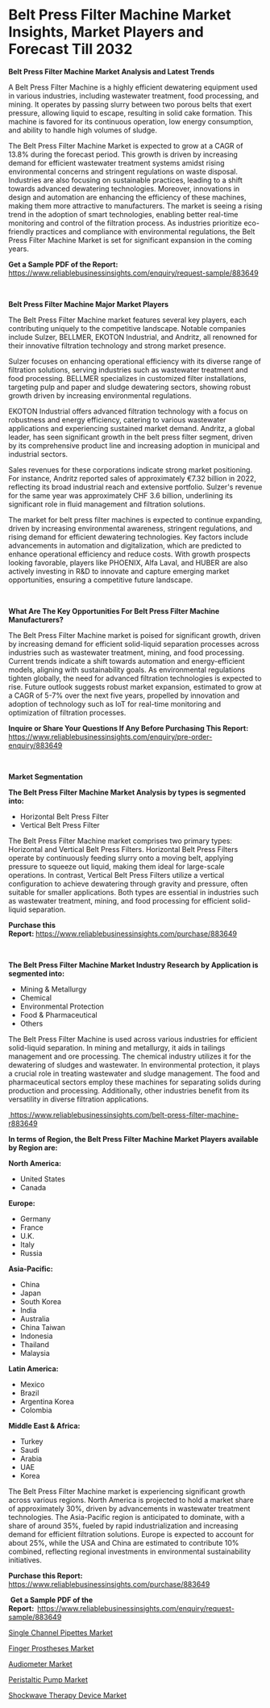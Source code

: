 <p><h1>Belt Press Filter Machine Market Insights, Market Players and Forecast Till 2032</h1></p><p><strong>Belt Press Filter Machine Market Analysis and Latest Trends</strong></p>
<p><p>A Belt Press Filter Machine is a highly efficient dewatering equipment used in various industries, including wastewater treatment, food processing, and mining. It operates by passing slurry between two porous belts that exert pressure, allowing liquid to escape, resulting in solid cake formation. This machine is favored for its continuous operation, low energy consumption, and ability to handle high volumes of sludge.</p><p>The Belt Press Filter Machine Market is expected to grow at a CAGR of 13.8% during the forecast period. This growth is driven by increasing demand for efficient wastewater treatment systems amidst rising environmental concerns and stringent regulations on waste disposal. Industries are also focusing on sustainable practices, leading to a shift towards advanced dewatering technologies. Moreover, innovations in design and automation are enhancing the efficiency of these machines, making them more attractive to manufacturers. The market is seeing a rising trend in the adoption of smart technologies, enabling better real-time monitoring and control of the filtration process. As industries prioritize eco-friendly practices and compliance with environmental regulations, the Belt Press Filter Machine Market is set for significant expansion in the coming years.</p></p>
<p><strong>Get a Sample PDF of the Report:&nbsp;</strong> <a href="https://www.reliablebusinessinsights.com/enquiry/request-sample/883649?utm_campaign=1113&utm_medium=2&utm_source=Github&utm_content=ia&utm_term=11042025&utm_id=belt-press-filter-machine">https://www.reliablebusinessinsights.com/enquiry/request-sample/883649</a></p>
<p>&nbsp;</p>
<p><strong>Belt Press Filter Machine Major Market Players</strong></p>
<p><p>The Belt Press Filter Machine market features several key players, each contributing uniquely to the competitive landscape. Notable companies include Sulzer, BELLMER, EKOTON Industrial, and Andritz, all renowned for their innovative filtration technology and strong market presence. </p><p>Sulzer focuses on enhancing operational efficiency with its diverse range of filtration solutions, serving industries such as wastewater treatment and food processing. BELLMER specializes in customized filter installations, targeting pulp and paper and sludge dewatering sectors, showing robust growth driven by increasing environmental regulations. </p><p>EKOTON Industrial offers advanced filtration technology with a focus on robustness and energy efficiency, catering to various wastewater applications and experiencing sustained market demand. Andritz, a global leader, has seen significant growth in the belt press filter segment, driven by its comprehensive product line and increasing adoption in municipal and industrial sectors.</p><p>Sales revenues for these corporations indicate strong market positioning. For instance, Andritz reported sales of approximately €7.32 billion in 2022, reflecting its broad industrial reach and extensive portfolio. Sulzer's revenue for the same year was approximately CHF 3.6 billion, underlining its significant role in fluid management and filtration solutions.</p><p>The market for belt press filter machines is expected to continue expanding, driven by increasing environmental awareness, stringent regulations, and rising demand for efficient dewatering technologies. Key factors include advancements in automation and digitalization, which are predicted to enhance operational efficiency and reduce costs. With growth prospects looking favorable, players like PHOENIX, Alfa Laval, and HUBER are also actively investing in R&D to innovate and capture emerging market opportunities, ensuring a competitive future landscape.</p></p>
<p>&nbsp;</p>
<p><strong>What Are The Key Opportunities For Belt Press Filter Machine Manufacturers?</strong></p>
<p><p>The Belt Press Filter Machine market is poised for significant growth, driven by increasing demand for efficient solid-liquid separation processes across industries such as wastewater treatment, mining, and food processing. Current trends indicate a shift towards automation and energy-efficient models, aligning with sustainability goals. As environmental regulations tighten globally, the need for advanced filtration technologies is expected to rise. Future outlook suggests robust market expansion, estimated to grow at a CAGR of 5-7% over the next five years, propelled by innovation and adoption of technology such as IoT for real-time monitoring and optimization of filtration processes.</p></p>
<p><strong>Inquire or Share Your Questions If Any Before Purchasing This Report:</strong> <a href="https://www.reliablebusinessinsights.com/enquiry/pre-order-enquiry/883649?utm_campaign=1113&utm_medium=2&utm_source=Github&utm_content=ia&utm_term=11042025&utm_id=belt-press-filter-machine">https://www.reliablebusinessinsights.com/enquiry/pre-order-enquiry/883649</a></p>
<p>&nbsp;</p>
<p><strong>Market Segmentation</strong></p>
<p><strong>The Belt Press Filter Machine Market Analysis by types is segmented into:</strong></p>
<p><ul><li>Horizontal Belt Press Filter</li><li>Vertical Belt Press Filter</li></ul></p>
<p><p>The Belt Press Filter Machine market comprises two primary types: Horizontal and Vertical Belt Press Filters. Horizontal Belt Press Filters operate by continuously feeding slurry onto a moving belt, applying pressure to squeeze out liquid, making them ideal for large-scale operations. In contrast, Vertical Belt Press Filters utilize a vertical configuration to achieve dewatering through gravity and pressure, often suitable for smaller applications. Both types are essential in industries such as wastewater treatment, mining, and food processing for efficient solid-liquid separation.</p></p>
<p><strong>Purchase this Report:&nbsp;</strong><a href="https://www.reliablebusinessinsights.com/purchase/883649?utm_campaign=1113&utm_medium=2&utm_source=Github&utm_content=ia&utm_term=11042025&utm_id=belt-press-filter-machine">https://www.reliablebusinessinsights.com/purchase/883649</a></p>
<p>&nbsp;</p>
<p><strong>The Belt Press Filter Machine Market Industry Research by Application is segmented into:</strong></p>
<p><ul><li>Mining & Metallurgy</li><li>Chemical</li><li>Environmental Protection</li><li>Food & Pharmaceutical</li><li>Others</li></ul></p>
<p><p>The Belt Press Filter Machine is used across various industries for efficient solid-liquid separation. In mining and metallurgy, it aids in tailings management and ore processing. The chemical industry utilizes it for the dewatering of sludges and wastewater. In environmental protection, it plays a crucial role in treating wastewater and sludge management. The food and pharmaceutical sectors employ these machines for separating solids during production and processing. Additionally, other industries benefit from its versatility in diverse filtration applications.</p></p>
<p><a href="https://www.reliablebusinessinsights.com/belt-press-filter-machine-r883649?utm_campaign=1113&utm_medium=2&utm_source=Github&utm_content=ia&utm_term=11042025&utm_id=belt-press-filter-machine">&nbsp;https://www.reliablebusinessinsights.com/belt-press-filter-machine-r883649</a></p>
<p><strong>In terms of Region, the Belt Press Filter Machine Market Players available by Region are:</strong></p>
<p>
    <p> <strong> North America: </strong>
        <ul>
            <li>United States</li>
            <li>Canada</li>
        </ul>
        </p> 
    <p> <strong> Europe: </strong>
        <ul>
            <li>Germany</li>
            <li>France</li>
            <li>U.K.</li>
            <li>Italy</li>
            <li>Russia</li>
        </ul>
        </p> 
    <p> <strong> Asia-Pacific: </strong>
        <ul>
            <li>China</li>
            <li>Japan</li>
            <li>South Korea</li>
            <li>India</li>
            <li>Australia</li>
            <li>China Taiwan</li>
            <li>Indonesia</li>
            <li>Thailand</li>
            <li>Malaysia</li>
        </ul>
        </p> 
    <p> <strong> Latin America: </strong>
        <ul>
            <li>Mexico</li>
            <li>Brazil</li>
            <li>Argentina Korea</li>
            <li>Colombia</li>
        </ul>
        </p> 
    <p> <strong> Middle East & Africa: </strong>
        <ul>
            <li>Turkey</li>
            <li>Saudi</li>
            <li>Arabia</li>
            <li>UAE</li>
            <li>Korea</li>
        </ul>
    </p>
    </p>
<p><p>The Belt Press Filter Machine market is experiencing significant growth across various regions. North America is projected to hold a market share of approximately 30%, driven by advancements in wastewater treatment technologies. The Asia-Pacific region is anticipated to dominate, with a share of around 35%, fueled by rapid industrialization and increasing demand for efficient filtration solutions. Europe is expected to account for about 25%, while the USA and China are estimated to contribute 10% combined, reflecting regional investments in environmental sustainability initiatives.</p></p>
<p><strong>Purchase this Report: </strong><a href="https://www.reliablebusinessinsights.com/purchase/883649?utm_campaign=1113&utm_medium=2&utm_source=Github&utm_content=ia&utm_term=11042025&utm_id=belt-press-filter-machine">https://www.reliablebusinessinsights.com/purchase/883649</a></p>
<p>&nbsp;<strong>Get a Sample PDF of the Report:&nbsp;&nbsp;</strong><a href="https://www.reliablebusinessinsights.com/enquiry/request-sample/883649?utm_campaign=1113&utm_medium=2&utm_source=Github&utm_content=ia&utm_term=11042025&utm_id=belt-press-filter-machine">https://www.reliablebusinessinsights.com/enquiry/request-sample/883649</a></p>
<p><strong></strong></p>
<p><p><a href="https://www.linkedin.com/pulse/single-channel-pipettes-market-report-historical-trends-xzqpc?utm_campaign=1113&utm_medium=2&utm_source=Github&utm_content=ia&utm_term=11042025&utm_id=belt-press-filter-machine">Single Channel Pipettes Market</a></p><p><a href="https://www.linkedin.com/pulse/finger-prostheses-market-size-growth-53-cagr-from-2025-boaoe?utm_campaign=1113&utm_medium=2&utm_source=Github&utm_content=ia&utm_term=11042025&utm_id=belt-press-filter-machine">Finger Prostheses Market</a></p><p><a href="https://github.com/rempemelon5k/Market-Research-Report-List-1/blob/main/audiometer-market.md?utm_campaign=1113&utm_medium=2&utm_source=Github&utm_content=ia&utm_term=11042025&utm_id=belt-press-filter-machine">Audiometer Market</a></p><p><a href="https://github.com/yardemuongz5/Market-Research-Report-List-1/blob/main/peristaltic-pump-market.md?utm_campaign=1113&utm_medium=2&utm_source=Github&utm_content=ia&utm_term=11042025&utm_id=belt-press-filter-machine">Peristaltic Pump Market</a></p><p><a href="https://www.linkedin.com/pulse/in-depth-investigation-shockwave-therapy-device-market-tyaoe?utm_campaign=1113&utm_medium=2&utm_source=Github&utm_content=ia&utm_term=11042025&utm_id=belt-press-filter-machine">Shockwave Therapy Device Market</a></p></p>